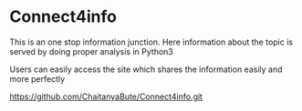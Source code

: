 # Connect4info
This is an one stop information junction. Here information about the topic is served by doing proper analysis in Python3

Users can easily access the site which shares the information easily and more perfectly

https://github.com/ChaitanyaBute/Connect4info.git
